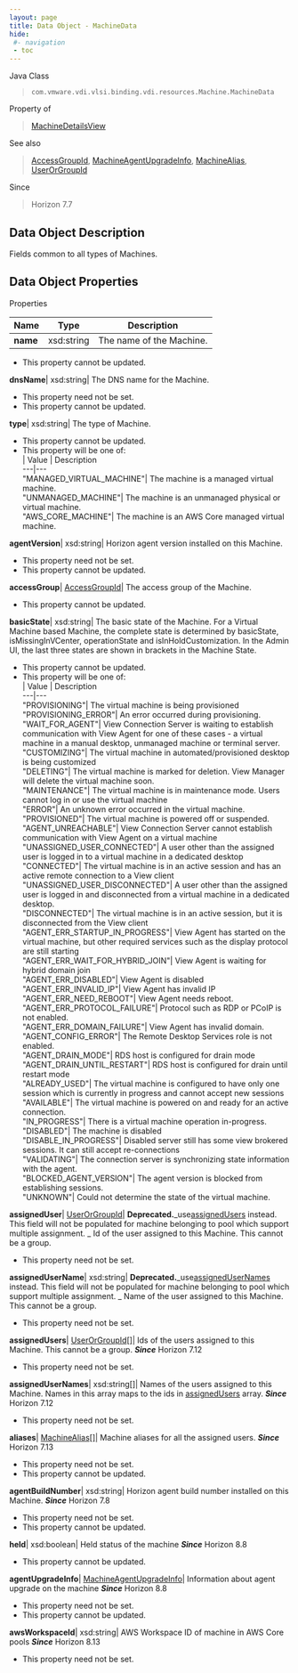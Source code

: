 ```yaml
---
layout: page
title: Data Object - MachineData
hide:
 #- navigation
 - toc
---
```






Java Class  
> `com.vmware.vdi.vlsi.binding.vdi.resources.Machine.MachineData`

Property of  
> [MachineDetailsView](vdi.resources.Machine.MachineDetailsView.md#field_detail)

See also  
> [AccessGroupId](vdi.entity.AccessGroupId.md), [MachineAgentUpgradeInfo](vdi.resources.Machine.MachineAgentUpgradeInfo.md), [MachineAlias](vdi.resources.Machine.MachineAlias.md), [UserOrGroupId](vdi.entity.UserOrGroupId.md)

Since  
> Horizon 7.7


## Data Object Description 

Fields common to all types of Machines. 

## Data Object Properties

Properties

Name |  Type |  Description   
---|---|---  
**name**|  xsd:string|  The name of the Machine.   


 * This property cannot be updated.

  
**dnsName**|  xsd:string|  The DNS name for the Machine.   


 * This property need not be set.
 * This property cannot be updated.

  
**type**|  xsd:string|  The type of Machine.   


 * This property cannot be updated.
  * This property will be one of:  
|  Value |  Description   
---|---  
"MANAGED_VIRTUAL_MACHINE"| The machine is a managed virtual machine.  
"UNMANAGED_MACHINE"| The machine is an unmanaged physical or virtual machine.  
"AWS_CORE_MACHINE"| The machine is an AWS Core managed virtual machine.  

  
**agentVersion**|  xsd:string|  Horizon agent version installed on this Machine.   


 * This property need not be set.
 * This property cannot be updated.

  
**accessGroup**| [AccessGroupId](vdi.entity.AccessGroupId.md)|  The access group of the Machine.   


 * This property cannot be updated.

  
**basicState**|  xsd:string|  The basic state of the Machine. For a Virtual Machine based Machine, the complete state is determined by basicState, isMissingInVCenter, operationState and isInHoldCustomization. In the Admin UI, the last three states are shown in brackets in the Machine State.   


 * This property cannot be updated.
  * This property will be one of:  
|  Value |  Description   
---|---  
"PROVISIONING"| The virtual machine is being provisioned  
"PROVISIONING_ERROR"| An error occurred during provisioning.  
"WAIT_FOR_AGENT"| View Connection Server is waiting to establish communication with View Agent for one of these cases - a virtual machine in a manual desktop, unmanaged machine or terminal server.  
"CUSTOMIZING"| The virtual machine in automated/provisioned desktop is being customized  
"DELETING"| The virtual machine is marked for deletion. View Manager will delete the virtual machine soon.  
"MAINTENANCE"| The virtual machine is in maintenance mode. Users cannot log in or use the virtual machine  
"ERROR"| An unknown error occurred in the virtual machine.  
"PROVISIONED"| The virtual machine is powered off or suspended.  
"AGENT_UNREACHABLE"| View Connection Server cannot establish communication with View Agent on a virtual machine  
"UNASSIGNED_USER_CONNECTED"| A user other than the assigned user is logged in to a virtual machine in a dedicated desktop  
"CONNECTED"| The virtual machine is in an active session and has an active remote connection to a View client  
"UNASSIGNED_USER_DISCONNECTED"| A user other than the assigned user is logged in and disconnected from a virtual machine in a dedicated desktop.  
"DISCONNECTED"| The virtual machine is in an active session, but it is disconnected from the View client  
"AGENT_ERR_STARTUP_IN_PROGRESS"| View Agent has started on the virtual machine, but other required services such as the display protocol are still starting  
"AGENT_ERR_WAIT_FOR_HYBRID_JOIN"| View Agent is waiting for hybrid domain join  
"AGENT_ERR_DISABLED"| View Agent is disabled  
"AGENT_ERR_INVALID_IP"| View Agent has invalid IP  
"AGENT_ERR_NEED_REBOOT"| View Agent needs reboot.  
"AGENT_ERR_PROTOCOL_FAILURE"| Protocol such as RDP or PCoIP is not enabled.  
"AGENT_ERR_DOMAIN_FAILURE"| View Agent has invalid domain.  
"AGENT_CONFIG_ERROR"| The Remote Desktop Services role is not enabled.  
"AGENT_DRAIN_MODE"| RDS host is configured for drain mode  
"AGENT_DRAIN_UNTIL_RESTART"| RDS host is configured for drain until restart mode  
"ALREADY_USED"| The virtual machine is configured to have only one session which is currently in progress and cannot accept new sessions  
"AVAILABLE"| The virtual machine is powered on and ready for an active connection.  
"IN_PROGRESS"| There is a virtual machine operation in-progress.  
"DISABLED"| The machine is disabled  
"DISABLE_IN_PROGRESS"| Disabled server still has some view brokered sessions. It can still accept re-connections  
"VALIDATING"| The connection server is synchronizing state information with the agent.  
"BLOCKED_AGENT_VERSION"| The agent version is blocked from establishing sessions.  
"UNKNOWN"| Could not determine the state of the virtual machine.  

  
**assignedUser**| [UserOrGroupId](vdi.entity.UserOrGroupId.md)| **Deprecated.**_use[assignedUsers](vdi.resources.Machine.MachineData.md#assignedUsers) instead. This field will not be populated for machine belonging to pool which support multiple assignment. _ Id of the user assigned to this Machine. This cannot be a group.  
  


 * This property need not be set.

  
**assignedUserName**|  xsd:string| **Deprecated.**_use[assignedUserNames](vdi.resources.Machine.MachineData.md#assignedUserNames) instead. This field will not be populated for machine belonging to pool which support multiple assignment. _ Name of the user assigned to this Machine. This cannot be a group.  
  


 * This property need not be set.

  
**assignedUsers**| [UserOrGroupId[]](vdi.entity.UserOrGroupId.md)|  Ids of the users assigned to this Machine. This cannot be a group.  **_Since_** Horizon 7.12  


 * This property need not be set.

  
**assignedUserNames**|  xsd:string[]|  Names of the users assigned to this Machine. Names in this array maps to the ids in [assignedUsers](vdi.resources.Machine.MachineData.md#assignedUsers) array.  **_Since_** Horizon 7.12  


 * This property need not be set.

  
**aliases**| [MachineAlias[]](vdi.resources.Machine.MachineAlias.md)|  Machine aliases for all the assigned users.  **_Since_** Horizon 7.13  


 * This property need not be set.
 * This property cannot be updated.

  
**agentBuildNumber**|  xsd:string|  Horizon agent build number installed on this Machine.  **_Since_** Horizon 7.8  


 * This property need not be set.
 * This property cannot be updated.

  
**held**|  xsd:boolean|  Held status of the machine  **_Since_** Horizon 8.8  


 * This property cannot be updated.

  
**agentUpgradeInfo**| [MachineAgentUpgradeInfo](vdi.resources.Machine.MachineAgentUpgradeInfo.md)|  Information about agent upgrade on the machine  **_Since_** Horizon 8.8  


 * This property need not be set.
 * This property cannot be updated.

  
**awsWorkspaceId**|  xsd:string|  AWS Workspace ID of machine in AWS Core pools  **_Since_** Horizon 8.13  


 * This property need not be set.

  
  

  
